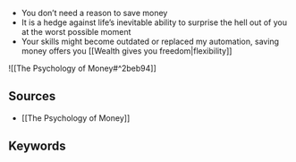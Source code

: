 - You don’t need a reason to save money
- It is a hedge against life’s inevitable ability to surprise the hell out of you at the worst possible moment
- Your skills might become outdated or replaced my automation, saving money offers you [[Wealth gives you freedom|flexibility]]

![[The Psychology of Money#^2beb94]]

## Sources
- [[The Psychology of Money]]
## Keywords
